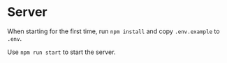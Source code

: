 # Server

When starting for the first time, run `npm install` and copy `.env.example` to `.env`.

Use `npm run start` to start the server.
